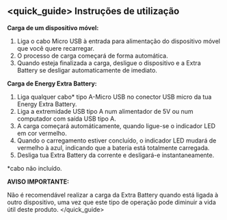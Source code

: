## <quick_guide> Instruções de utilização

**Carga de um dispositivo móvel:**


1. Liga o cabo Micro USB à entrada para alimentação do dispositivo móvel que você quere recarregar.
1. O processo de carga começará de forma automática.
1. Quando esteja finalizada a carga, desligue o dispositivo e a Extra Battery se desligar automaticamente de imediato.


**Carga de Energy Extra Battery:**
1. Liga qualquer cabo* tipo A-Micro USB no conector USB micro da tua Energy Extra Battery.
1. Liga a extremidade USB tipo A num alimentador de 5V ou num computador com saída USB tipo A.
1. A carga começará automáticamente, quando ligue-se o indicador LED em cor vermelho.
1. Quando o carregamento estiver concluído, o indicador LED mudará de vermelho à azul, indicando que a bateria está totalmente carregada.
1. Desliga tua Extra Battery da corrente e desligará-e instantaneamente.

*cabo não incluído.

**AVISO IMPORTANTE:**

Não é recomendável realizar a carga da Extra Battery quando está ligada à outro dispositivo, uma vez que este tipo de operação pode diminuir a vida útil deste produto.
</quick_guide>
